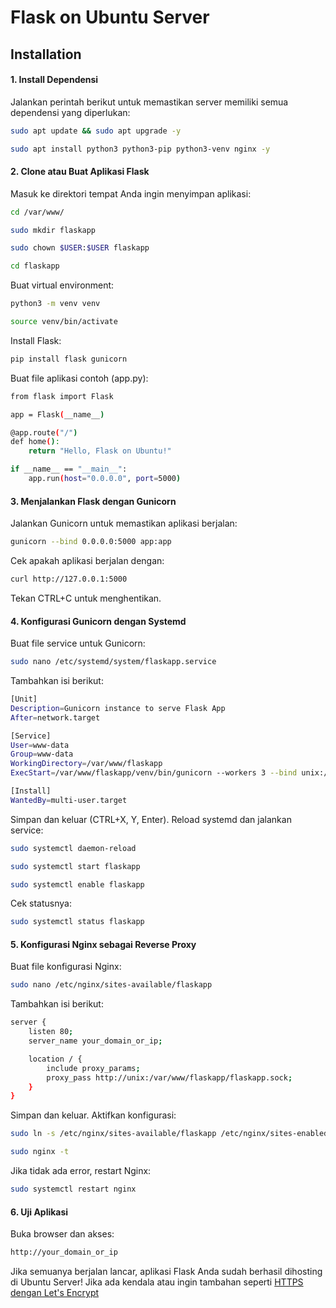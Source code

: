 # Flask on Ubuntu Server

## Installation

#### 1. Install Dependensi
Jalankan perintah berikut untuk memastikan server memiliki semua dependensi yang diperlukan:
```sh
sudo apt update && sudo apt upgrade -y
```
```sh
sudo apt install python3 python3-pip python3-venv nginx -y
```
#### 2. Clone atau Buat Aplikasi Flask
Masuk ke direktori tempat Anda ingin menyimpan aplikasi:
```sh
cd /var/www/
```
```sh
sudo mkdir flaskapp
```
```sh
sudo chown $USER:$USER flaskapp
```
```sh
cd flaskapp
```
Buat virtual environment:
```sh
python3 -m venv venv
```
```sh
source venv/bin/activate
```
Install Flask:
```sh
pip install flask gunicorn
````
Buat file aplikasi contoh (app.py):
```sh
from flask import Flask

app = Flask(__name__)

@app.route("/")
def home():
    return "Hello, Flask on Ubuntu!"

if __name__ == "__main__":
    app.run(host="0.0.0.0", port=5000)

````
#### 3. Menjalankan Flask dengan Gunicorn
Jalankan Gunicorn untuk memastikan aplikasi berjalan:
```sh
gunicorn --bind 0.0.0.0:5000 app:app
````
Cek apakah aplikasi berjalan dengan:
```sh
curl http://127.0.0.1:5000
````
Tekan CTRL+C untuk menghentikan.
#### 4. Konfigurasi Gunicorn dengan Systemd
Buat file service untuk Gunicorn:
```sh
sudo nano /etc/systemd/system/flaskapp.service
````
Tambahkan isi berikut:
```sh
[Unit]
Description=Gunicorn instance to serve Flask App
After=network.target

[Service]
User=www-data
Group=www-data
WorkingDirectory=/var/www/flaskapp
ExecStart=/var/www/flaskapp/venv/bin/gunicorn --workers 3 --bind unix:/var/www/flaskapp/flaskapp.sock -m 007 app:app

[Install]
WantedBy=multi-user.target

````
Simpan dan keluar (CTRL+X, Y, Enter).
Reload systemd dan jalankan service:
```sh
sudo systemctl daemon-reload
````
```sh
sudo systemctl start flaskapp
````
```sh
sudo systemctl enable flaskapp
````
Cek statusnya:
```sh
sudo systemctl status flaskapp
````
#### 5. Konfigurasi Nginx sebagai Reverse Proxy
Buat file konfigurasi Nginx:
```sh
sudo nano /etc/nginx/sites-available/flaskapp
````
Tambahkan isi berikut:
```sh
server {
    listen 80;
    server_name your_domain_or_ip;

    location / {
        include proxy_params;
        proxy_pass http://unix:/var/www/flaskapp/flaskapp.sock;
    }
}

````
Simpan dan keluar.
Aktifkan konfigurasi:
```sh
sudo ln -s /etc/nginx/sites-available/flaskapp /etc/nginx/sites-enabled
````
```sh
sudo nginx -t
````
Jika tidak ada error, restart Nginx:
```sh
sudo systemctl restart nginx
````
#### 6. Uji Aplikasi
Buka browser dan akses:
```sh
http://your_domain_or_ip
````
Jika semuanya berjalan lancar, aplikasi Flask Anda sudah berhasil dihosting di Ubuntu Server!
Jika ada kendala atau ingin tambahan seperti [HTTPS dengan Let's Encrypt](https://github.com/saiful2030/Hosting-Flask-di-Ubuntu-Server-dengan-Let-s-Encrypt)

